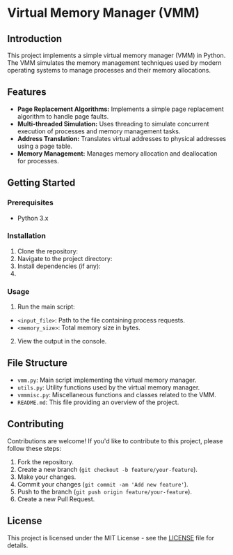 # Virtual Memory Manager (VMM)

## Introduction

This project implements a simple virtual memory manager (VMM) in Python. The VMM simulates the memory management techniques used by modern operating systems to manage processes and their memory allocations.

## Features

- **Page Replacement Algorithms:** Implements a simple page replacement algorithm to handle page faults.
- **Multi-threaded Simulation:** Uses threading to simulate concurrent execution of processes and memory management tasks.
- **Address Translation:** Translates virtual addresses to physical addresses using a page table.
- **Memory Management:** Manages memory allocation and deallocation for processes.

## Getting Started

### Prerequisites

- Python 3.x

### Installation

1. Clone the repository:
2. Navigate to the project directory:
3. Install dependencies (if any):
4. 
### Usage

1. Run the main script:


- `<input_file>`: Path to the file containing process requests.
- `<memory_size>`: Total memory size in bytes.

2. View the output in the console.

## File Structure

- `vmm.py`: Main script implementing the virtual memory manager.
- `utils.py`: Utility functions used by the virtual memory manager.
- `vmmmisc.py`: Miscellaneous functions and classes related to the VMM.
- `README.md`: This file providing an overview of the project.

## Contributing

Contributions are welcome! If you'd like to contribute to this project, please follow these steps:

1. Fork the repository.
2. Create a new branch (`git checkout -b feature/your-feature`).
3. Make your changes.
4. Commit your changes (`git commit -am 'Add new feature'`).
5. Push to the branch (`git push origin feature/your-feature`).
6. Create a new Pull Request.

## License

This project is licensed under the MIT License - see the [LICENSE](LICENSE) file for details.






